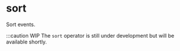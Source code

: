 # sort

Sort events.

:::caution WIP
The `sort` operator is still under development but will be available shortly.
``````
